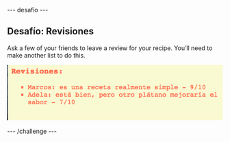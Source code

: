 \--- desafío \---

## Desafío: Revisiones

Ask a few of your friends to leave a review for your recipe. You’ll need to make another list to do this.

![captura de pantalla](images/recipe-reviews.png)

\--- /challenge \---